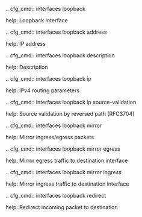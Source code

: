 .. cfg_cmd:: interfaces loopback <tag>

help: Loopback Interface

.. cfg_cmd:: interfaces loopback <tag> address

help: IP address

.. cfg_cmd:: interfaces loopback <tag> description

help: Description

.. cfg_cmd:: interfaces loopback <tag> ip

help: IPv4 routing parameters

.. cfg_cmd:: interfaces loopback <tag> ip source-validation

help: Source validation by reversed path (RFC3704)

.. cfg_cmd:: interfaces loopback <tag> mirror

help: Mirror ingress/egress packets

.. cfg_cmd:: interfaces loopback <tag> mirror egress

help: Mirror egress traffic to destination interface

.. cfg_cmd:: interfaces loopback <tag> mirror ingress

help: Mirror ingress traffic to destination interface

.. cfg_cmd:: interfaces loopback <tag> redirect

help: Redirect incoming packet to destination

